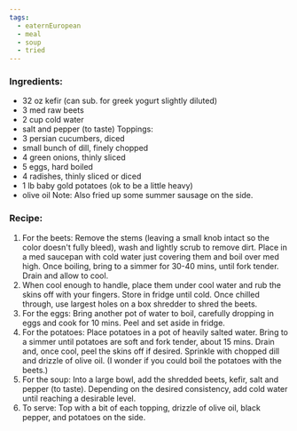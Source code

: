 ```yaml
---
tags:
  - eaternEuropean
  - meal
  - soup
  - tried
---
```

### Ingredients:
- 32 oz kefir (can sub. for greek yogurt slightly diluted)
- 3 med raw beets
- 2 cup cold water
- salt and pepper (to taste)
Toppings:
- 3 persian cucumbers, diced 
- small bunch of dill, finely chopped
- 4 green onions, thinly sliced
- 5 eggs, hard boiled
- 4 radishes, thinly sliced or diced
- 1 lb baby gold potatoes (ok to be a little heavy)
- olive oil
Note: Also fried up some summer sausage on the side. 

### Recipe:
1. For the beets: Remove the stems (leaving a small knob intact so the color doesn't fully bleed), wash and lightly scrub to remove dirt. Place in a med saucepan with cold water just covering them and boil over med high. Once boiling, bring to a simmer for 30-40 mins, until fork tender. Drain and allow to cool.
2. When cool enough to handle, place them under cool water and rub the skins off with your fingers. Store in fridge until cold. Once chilled through, use largest holes on a box shredder to shred the beets. 
3. For the eggs: Bring another pot of water to boil, carefully dropping in eggs and cook for 10 mins. Peel and set aside in fridge. 
4. For the potatoes: Place potatoes in a pot of heavily salted water. Bring to a simmer until potatoes are soft and fork tender, about 15 mins. Drain and, once cool, peel the skins off if desired. Sprinkle with chopped dill and drizzle of olive oil. (I wonder if you could boil the potatoes with the beets.)
5. For the soup: Into a large bowl, add the shredded beets, kefir, salt and pepper (to taste). Depending on the desired consistency, add cold water until reaching a desirable level.
6. To serve: Top with a bit of each topping, drizzle of olive oil, black pepper, and potatoes on the side. 